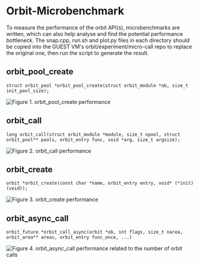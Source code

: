 # Orbit-Microbenchmark 
To measure the performance of the orbit API(s), microbenchmarks are written, which can also help analyse and find the potential performance bottleneck. The snap.cpp, run.sh and plot.py files in each directory should be copied into the GUEST VM's orbit/experiment/micro-call repo to replace the original one, then run the script to generate the result.

## orbit_pool_create
```struct orbit_pool *orbit_pool_create(struct orbit_module *ob, size_t init_pool_size);```


![Figure 1. orbit_pool_create performance](/orbit_area_create/figure1.png)



## orbit_call
```long orbit_call(struct orbit_module *module, size_t npool, struct orbit_pool** pools, orbit_entry func, void *arg, size_t argsize);```


![Figure 2. orbit_call performance](/orbit_call/figure1.png)



## orbit_create
```orbit *orbit_create(const char *name, orbit_entry entry, void* (*init)(void));```


![Figure 3. orbit_create performance](/orbit_create/figure1.png)



## orbit_async_call
```orbit_future *orbit_call_async(orbit *ob, int flags, size_t narea, orbit_area** areas, orbit_entry func_once, ...)```


![Figure 4. orbit_async_call performance related to the number of orbit calls](/orbit_async_call/figure1.png)
